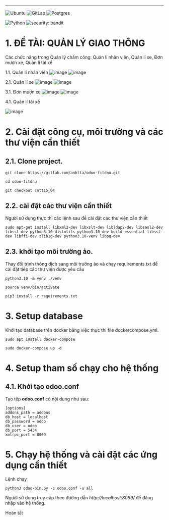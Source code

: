 ---
![Ubuntu](https://img.shields.io/badge/Ubuntu-E95420?style=for-the-badge&logo=ubuntu&logoColor=white)
![GitLab](https://img.shields.io/badge/gitlab-%23181717.svg?style=for-the-badge&logo=gitlab&logoColor=white)
![Postgres](https://img.shields.io/badge/postgres-%23316192.svg?style=for-the-badge&logo=postgresql&logoColor=white)

![Python](https://img.shields.io/badge/python-v3.8+-blue.svg)
[![security: bandit](https://img.shields.io/badge/security-bandit-yellow.svg)](https://github.com/PyCQA/bandit)


# 1. ĐỀ TÀI: QUẢN LÝ GIAO THÔNG
Các chức năng trong Quản lý chấm công: Quản lí nhân viên, Quản lí xe, Đơn mượn xe, Quản lí tài xế

1.1. Quản lí nhân viên
![image](https://github.com/user-attachments/assets/856b245b-6946-46e3-a710-f7a20f7da9fc)
![image](https://github.com/user-attachments/assets/4bf49e18-a6d6-4e57-9b5e-c860775314ef)

2.1. Quản lí xe 
![image](https://github.com/user-attachments/assets/5403b481-f7a2-47aa-8683-1d547f19f298)
![image](https://github.com/user-attachments/assets/300f138e-4fe1-4627-a0e5-daa8bbe0e4e1)

3.1. Đơn mượn xe
![image](https://github.com/user-attachments/assets/780fcba2-0005-498c-84d2-8473521e4ec7)
![image](https://github.com/user-attachments/assets/d4a6c2eb-0e8f-4de7-abae-6745af1a9217)

4.1. Quản lí tài xế
 
![image](https://github.com/user-attachments/assets/9c82bb88-ba6f-485f-a51e-833460165eae)

# 2. Cài đặt công cụ, môi trường và các thư viện cần thiết

## 2.1. Clone project.
```
git clone https://gitlab.com/anhlta/odoo-fitdnu.git
```
```
cd odoo-fitdnu
```

```
git checkout cntt15_04
```


## 2.2. cài đặt các thư viện cần thiết

Người sử dụng thực thi các lệnh sau đề cài đặt các thư viện cần thiết

```
sudo apt-get install libxml2-dev libxslt-dev libldap2-dev libsasl2-dev libssl-dev python3.10-distutils python3.10-dev build-essential libssl-dev libffi-dev zlib1g-dev python3.10-venv libpq-dev
```
## 2.3. khởi tạo môi trường ảo.

Thay đổi trình thông dịch sang môi trường ảo và chạy requirements.txt để cài đặt tiếp các thư viện được yêu cầu
```
python3.10 -m venv ./venv
```
```
source venv/bin/activate
```
```
pip3 install -r requirements.txt
```

# 3. Setup database

Khởi tạo database trên docker bằng việc thực thi file dockercompose.yml.
```
sudo apt install docker-compose
```
```
sudo docker-compose up -d
```

# 4. Setup tham số chạy cho hệ thống

## 4.1. Khởi tạo odoo.conf

Tạo tệp **odoo.conf** có nội dung như sau:

```
[options]
addons_path = addons
db_host = localhost
db_password = odoo
db_user = odoo
db_port = 5434
xmlrpc_port = 8069
```

# 5. Chạy hệ thống và cài đặt các ứng dụng cần thiết

Lệnh chạy
```
python3 odoo-bin.py -c odoo.conf -u all
```


Người sử dụng truy cập theo đường dẫn _http://localhost:8069/_ để đăng nhập vào hệ thống.

Hoàn tất


